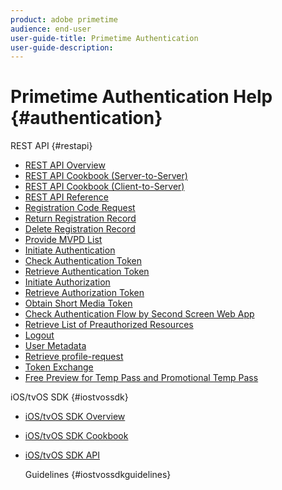 ```yaml
---
product: adobe primetime
audience: end-user
user-guide-title: Primetime Authentication
user-guide-description: 
---
```


# Primetime Authentication Help {#authentication}

REST API {#restapi}

- [REST API Overview](/help/authentication/rest-api-overview.md)
- [REST API Cookbook (Server-to-Server)](/help/authentication/rest-api-cookbook-servertoserver.md)
- [REST API Cookbook (Client-to-Server)](/help/authentication/rest-api-cookbook-clienttoserver.md)
- [REST API Reference](/help/authentication/rest-api-reference.md)
- [Registration Code Request](/help/authentication/registration-code-request.md)
- [Return Registration Record](/help/authentication/return-registration-record.md)
- [Delete Registration Record](/help/authentication/delete-registration-record.md)
- [Provide MVPD List](/help/authentication/provide-mvpd-list.md)
- [Initiate Authentication](/help/authentication/initiate-authentication.md)
- [Check Authentication Token](/help/authentication/check-authentication-token.md)
- [Retrieve Authentication Token](/help/authentication/retrieve-authentication-token.md)
- [Initiate Authorization](/help/authentication/initiate-authorization.md)
- [Retrieve Authorization Token](/help/authentication/retrieve-authorization-token.md)
- [Obtain Short Media Token](/help/authentication/obtain-short-media-token.md)
- [Check Authentication Flow by Second Screen Web App](/help/authentication/check-authentication-flow-by-second-screen-web-app.md)
- [Retrieve List of Preauthorized Resources](/help/authentication/retrieve-list-of-preauthorized-resources.md)
- [Logout](/help/authentication/logout.md)
- [User Metadata](/help/authentication/user-metadata.md)
- [Retrieve profile-request](/help/authentication/retrieve-profilerequest.md)
- [Token Exchange](/help/authentication/token-exchange.md)
- [Free Preview for Temp Pass and Promotional Temp Pass](/help/authentication/free-preview-for-temp-pass-and-promotional-temp-pass.md)

iOS/tvOS SDK {#iostvossdk}

- [iOS/tvOS SDK Overview](/help/authentication/iostvos-sdk-overview.md)
- [iOS/tvOS SDK Cookbook](/help/authentication/iostvos-sdk-cookbook.md)
- [iOS/tvOS SDK API](/help/authentication/iostvos-sdk-api-reference.md)

    Guidelines {#iostvossdkguidelines}


